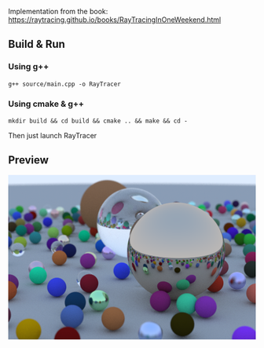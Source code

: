 Implementation from the book: https://raytracing.github.io/books/RayTracingInOneWeekend.html

## Build & Run

### Using g++

```
g++ source/main.cpp -o RayTracer
```

### Using cmake & g++
```
mkdir build && cd build && cmake .. && make && cd -
```

Then just launch RayTracer

## Preview

![preview](https://github.com/VynDev/Ray-Tracer/blob/main/images/preview.png)
